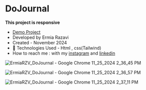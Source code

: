 # DoJournal

**This project is responsive**

- [Demo Project](https://ermiarzv.github.io/DoJournal/)
- Developed by Ermia Razavi
- Created - November 2024
- 🤖 Technologies Used - Html , css(Tailwind) 
- How to reach me : with my
[instagram](https://www.instagram.com/ermia_razavi.dev) and
[linkedin](https://www.linkedin.com/in/ermia-razavi-a611312a3/)

![ErmiaRZV_DoJournal - Google Chrome 11_25_2024 2_36_45 PM](https://github.com/user-attachments/assets/738a09ca-5754-4cae-ac6d-bbb4cd072c27)

![ErmiaRZV_DoJournal - Google Chrome 11_25_2024 2_36_57 PM](https://github.com/user-attachments/assets/b187a6d2-3016-44af-88ed-95c1c140df21)

![ErmiaRZV_DoJournal - Google Chrome 11_25_2024 2_37_11 PM](https://github.com/user-attachments/assets/40391e9e-09d9-4bbd-8b5d-67cfa2d01f44)
